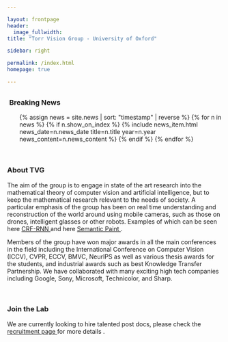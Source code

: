 ```yaml
---

layout: frontpage
header:
  image_fullwidth:
title: "Torr Vision Group - University of Oxford"

sidebar: right

permalink: /index.html
homepage: true

---
```


<div class="row" style= "margin-top: 30px; margin-left: 1%">
    <div class="light-section mt-6 mb-6">
      <h3 class="section-title">Breaking News</h3>
      <ul class="timeline col-md-6 off-md-6">
        {% assign news = site.news | sort: "timestamp" | reverse %}
        {% for n in news %}
          {% if n.show_on_index %}
            {% include news_item.html news_date=n.news_date title=n.title year=n.year news_content=n.news_content %}
          {% endif %}
        {% endfor %}
      </ul>
  </div>
</div>



<div class="pc dark-section" style="">
  <br>
  <h3 class="section-title"> About TVG </h3> 

The aim of the group is to engage in state of the art research into the mathematical theory of computer vision and artificial intelligence, but to keep the mathematical research relevant to the needs of society. A particular emphasis of the group has been on real time understanding and reconstruction of the world around using mobile cameras, such as those on drones, intelligent glasses or other robots. Examples of which can be seen here <a href="http://www.robots.ox.ac.uk/~szheng/crfasrnndemo"> CRF-RNN </a> and here <a href="https://www.youtube.com/watch?v=z_TcWC7yjj0"> Semantic Paint </a>.

Members of the group have won major awards in all the main conferences in the field including the International Conference on Computer Vision (ICCV), CVPR, ECCV, BMVC, NeurIPS as well as various thesis awards for the students, and industrial awards such as best Knowledge Transfer Partnership. We have collaborated with many exciting high tech companies including Google, Sony, Microsoft, Technicolor, and Sharp.

</div>


<div class="pc light-section" style="">
  <br>
  <h3 class="section-title"> Join the Lab </h3> 

  We are currently looking to hire talented post docs, please check the <a href="https://torrvision.com/recruitment/"> recruitment page </a> for more details .

</div>

